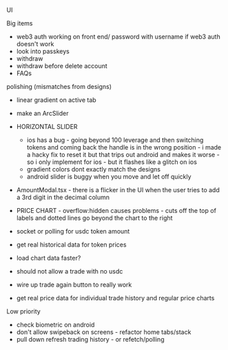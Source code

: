 UI

Big items

- web3 auth working on front end/ password with username if web3 auth doesn't work
- look into passkeys
- withdraw
- withdraw before delete account
- FAQs

polishing (mismatches from designs)

- linear gradient on active tab
- make an ArcSlider
- HORIZONTAL SLIDER
  - ios has a bug - going beyond 100 leverage and then switching tokens and coming back the handle is in the wrong position - i made a hacky fix to reset it but that trips out android and makes it worse - so i only implement for ios - but it flashes like a glitch on ios
  - gradient colors dont exactly match the designs
  - android slider is buggy when you move and let off quickly
- AmountModal.tsx - there is a flicker in the UI when the user tries to add a 3rd digit in the decimal column
- PRICE CHART - overflow:hidden causes problems - cuts off the top of labels and dotted lines go beyond the chart to the right

- socket or polling for usdc token amount
- get real historical data for token prices
- load chart data faster?
- should not allow a trade with no usdc
- wire up trade again button to really work
- get real price data for individual trade history and regular price charts

Low priority

- check biometric on android
- don't allow swipeback on screens - refactor home tabs/stack
- pull down refresh trading history - or refetch/polling
